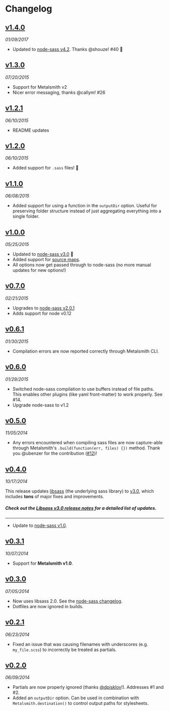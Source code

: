 # Changelog

## [v1.4.0](https://github.com/stevenschobert/metalsmith-sass/releases/tag/v1.4.0)

_01/09/2017_

- Updated to [node-sass v4.2](https://github.com/sass/node-sass/releases/tag/v4.2.0). Thanks @shouze! #40 :tada:

## [v1.3.0](https://github.com/stevenschobert/metalsmith-sass/releases/tag/v1.3.0)

_07/20/2015_

- Support for Metalsmith v2
- Nicer error messaging, thanks @callym! #26

## [v1.2.1](https://github.com/stevenschobert/metalsmith-sass/releases/tag/v1.2.1)

_06/10/2015_

- README updates

## [v1.2.0](https://github.com/stevenschobert/metalsmith-sass/releases/tag/v1.2.0)

_06/10/2015_

- Added support for `.sass` files! :tada:

## [v1.1.0](https://github.com/stevenschobert/metalsmith-sass/releases/tag/v1.1.0)

_06/08/2015_

- Added support for using a function in the `outputDir` option. Useful for preserving folder structure instead of just aggregating everything into a single folder.

## [v1.0.0](https://github.com/stevenschobert/metalsmith-sass/releases/tag/v1.0.0)

_05/25/2015_

- Updated to [node-sass v3.0](https://github.com/sass/node-sass/releases/tag/v3.0.0) :tada:
- Added support for [source maps](https://github.com/stevenschobert/metalsmith-sass/blob/b162dd7c6ae6e5c6ee858e4db7bfc2a5c6393a85/README.md#source-maps).
- All options now get passed through to node-sass (no more manual updates for new options!)

## [v0.7.0](https://github.com/stevenschobert/metalsmith-sass/releases/tag/v0.7.0)

_02/21/2015_

- Upgrades to [node-sass v2.0.1](https://github.com/sass/node-sass/releases/tag/v2.0.1)
- Adds support for node v0.12

## [v0.6.1](https://github.com/stevenschobert/metalsmith-sass/releases/tag/v0.6.1)

_01/30/2015_

- Compilation errors are now reported correctly through Metalsmith CLI.

## [v0.6.0](https://github.com/stevenschobert/metalsmith-sass/releases/tag/v0.6.0)

_01/29/2015_

- Switched node-sass compilation to use buffers instead of file paths. This enables other plugins (like yaml front-matter) to work properly. See #14.
- Upgrade node-sass to v1.2

## [v0.5.0](https://github.com/stevenschobert/metalsmith-sass/releases/tag/v0.5.0)

_11/05/2014_

- Any errors encountered when compiling sass files are now capture-able through Metalsmith's `.build(function(err, files) {})` method. Thank you @ubenzer for the contribution ([#12](https://github.com/stevenschobert/metalsmith-sass/pull/12))!

## [v0.4.0](https://github.com/stevenschobert/metalsmith-sass/releases/tag/v0.4.0)

_10/17/2014_

This release updates [libsass](https://github.com/sass/libsass/) (the underlying sass library) to [v3.0](https://github.com/sass/libsass/releases/tag/3.0), which includes **tons** of major fixes and improvements.

##### Check out the [Libsass v3.0 release notes](https://github.com/sass/libsass/releases/tag/3.0) for a detailed list of updates.

---

- Update to [node-sass v1.0](https://github.com/sass/node-sass/releases/tag/v1.0.0).

## [v0.3.1](https://github.com/stevenschobert/metalsmith-sass/releases/tag/v0.3.1)

_10/07/2014_

- Support for **Metalsmith v1.0**.

## [v0.3.0](https://github.com/stevenschobert/metalsmith-sass/releases/tag/v0.3.0)

_07/05/2014_

- Now uses libsass 2.0. See the [node-sass changelog](https://github.com/sass/node-sass/releases/tag/v0.9.0).
- Dotfiles are now ignored in builds.

## [v0.2.1](https://github.com/stevenschobert/metalsmith-sass/releases/tag/v0.2.1)

_06/23/2014_

- Fixed an issue that was causing filenames with underscores (e.g. `my_file.scss`) to incorrectly be treated as partials.

## [v0.2.0](https://github.com/stevenschobert/metalsmith-sass/releases/tag/v0.2.0)

_06/09/2014_

- Partials are now properly ignored (thanks [@dpisklov](https://github.com/dpisklov)!). Addresses #1 and #2.
- Added an `outputDir` option. Can be used in combination with `Metalsmith.destination()` to control output paths for stylesheets.

